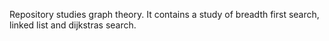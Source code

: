 Repository studies graph theory. It contains a study of breadth first search, linked list and dijkstras search. 
